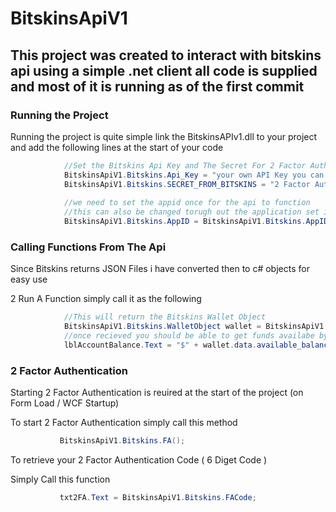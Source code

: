 # BitskinsApiV1

## This project was created to interact with bitskins api using a simple .net client all code is supplied and most of it is running as of the first commit 

### Running the Project 

Running the project is quite simple link the BitskinsAPIv1.dll to your project and add the following lines at the start of your code 
```C#
            //Set the Bitskins Api Key and The Secret For 2 Factor Authentication
            BitskinsApiV1.Bitskins.Api_Key = "your own API Key you can get this at Bitskins.com";
            BitskinsApiV1.Bitskins.SECRET_FROM_BITSKINS = "2 Factor Authentication Secret From Bitskins.com";
            
            //we need to set the appid once for the api to function
            //this can also be changed torugh out the application set it once as its a global var
            BitskinsApiV1.Bitskins.AppID = BitskinsApiV1.Bitskins.AppID_Enum.CSGO;
 ```
 

### Calling Functions From The Api
Since Bitskins returns JSON Files i have converted then to c# objects for easy use 

2 Run A Function simply call it as the following 

``` c#
            //This will return the Bitskins Wallet Object
            BitskinsApiV1.Bitskins.WalletObject wallet = BitskinsApiV1.Bitskins.Get_Account_Balance();
            //once recieved you should be able to get funds availabe by calling the objects value
            lblAccountBalance.Text = "$" + wallet.data.available_balance;
 ```
 
 
 ### 2 Factor Authentication 
 
 Starting 2 Factor Authentication is reuired at the start of the project (on Form Load / WCF Startup)
 
 To start 2 Factor Authentication simply call this method 
 
 ```C#
            BitskinsApiV1.Bitskins.FA();
 ```
 
 To retrieve your 2 Factor Authentication Code ( 6 Diget Code )
 
 Simply Call this function 
 
 ```C#
            txt2FA.Text = BitskinsApiV1.Bitskins.FACode;
 ```
 
